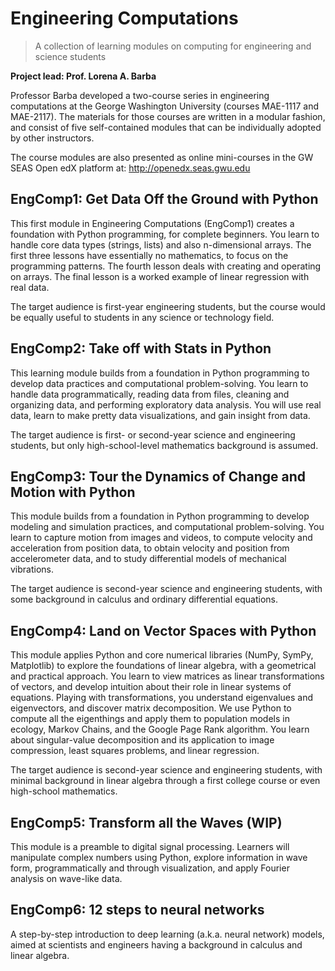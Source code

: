 # Engineering Computations

> A collection of learning modules on computing for engineering and science students

**Project lead: Prof. Lorena A. Barba**

Professor Barba developed a two-course series in engineering computations at the George Washington University (courses MAE-1117 and MAE-2117).
The materials for those courses are written in a modular fashion, and consist of five self-contained modules that can be individually adopted by other instructors.

The course modules are also presented as online mini-courses in the GW SEAS Open edX platform at: http://openedx.seas.gwu.edu

## EngComp1: Get Data Off the Ground with Python

This first module in Engineering Computations (EngComp1) creates a foundation with Python programming, for complete beginners. You learn to handle core data types (strings, lists) and also n-dimensional arrays. The first three lessons have essentially no mathematics, to focus on the programming patterns. The fourth lesson deals with creating and operating on arrays. The final lesson is a worked example of linear regression with real data.

The target audience is first-year engineering students, but the course would be equally useful to students in any science or technology field.

## EngComp2: Take off with Stats in Python

This learning module builds from a foundation in Python programming to develop data practices and computational problem-solving. You learn to handle data programmatically, reading data from files, cleaning and organizing data, and performing exploratory data analysis. You will use real data, learn to make pretty data visualizations, and gain insight from data.

The target audience is first- or second-year science and engineering students, but only high-school-level mathematics background is assumed.

## EngComp3: Tour the Dynamics of Change and Motion with Python

This module builds from a foundation in Python programming to develop modeling and simulation practices, and computational problem-solving. You learn to capture motion from images and videos, to compute velocity and acceleration from position data, to obtain velocity and position from accelerometer data, and to study differential models of mechanical vibrations.

The target audience is second-year science and engineering students, with some background in calculus and ordinary differential equations.

## EngComp4: Land on Vector Spaces with Python

This module applies Python and core numerical libraries (NumPy, SymPy, Matplotlib) to explore the foundations of linear algebra, with a geometrical and practical approach. 
You learn to view matrices as linear transformations of vectors, and develop intuition about their role in linear systems of equations. Playing with transformations, you understand eigenvalues and eigenvectors, and discover matrix decomposition. We use Python to compute all the eigenthings and apply them to population models in ecology, Markov Chains, and the Google Page Rank algorithm. You learn about singular-value decomposition and its application to image compression, least squares problems, and linear regression.

The target audience is second-year science and engineering students, with minimal background in linear algebra through a first college course or even high-school mathematics.

## EngComp5: Transform all the Waves (WIP)

This module is a preamble to digital signal processing. Learners will manipulate complex numbers using Python, explore information in wave form, programmatically and through visualization, and apply Fourier analysis on wave-like data.

## EngComp6: 12 steps to neural networks

A step-by-step introduction to deep learning (a.k.a. neural network) models, aimed at scientists and engineers having a background in calculus and linear algebra.
